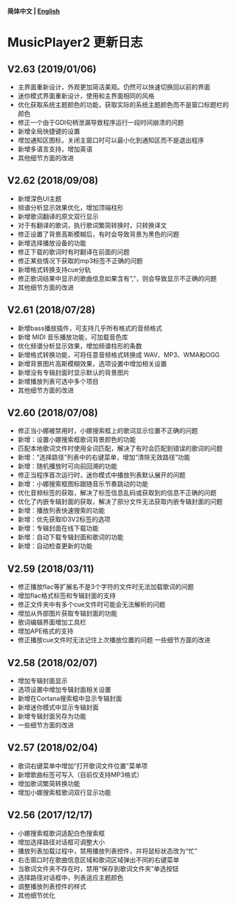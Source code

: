 **简体中文 | [English](https://github.com/zhongyang219/MusicPlayer2/blob/master/UpdateLog/update_log_en-us.md)**<br>
# MusicPlayer2 更新日志
## V2.63 (2019/01/06)
* 主界面重新设计，外观更加简洁美观。仍然可以快速切换回以前的界面
* 迷你模式界面重新设计，使用和主界面相同的风格
* 优化获取系统主题颜色的功能，获取实际的系统主题颜色而不是窗口标题栏的颜色
* 修正一个由于GDI句柄泄漏导致程序运行一段时间崩溃的问题
* 新增全局快捷键的设置
* 增加通知区图标，关闭主窗口时可以最小化到通知区而不是退出程序
* 新增多语言支持，增加英语
* 其他细节方面的改进
## V2.62 (2018/09/08)
* 新增深色UI主题
* 频谱分析显示效果优化，增加顶端柱形
* 新增歌词翻译的原文双行显示
* 对于有翻译的歌词，执行歌词繁简转换时，只转换译文
* 修正设置了背景高斯模糊后，有时会导致背景为黑色的问题
* 新增选择播放设备的功能
* 修正下载的歌词时有时翻译在前面的问题
* 修正某些情况下获取的mp3标签不正确的问题
* 新增格式转换支持cue分轨
* 修正歌词结果中显示的歌曲信息如果含有“,”，则会导致显示不正确的问题
* 其他细节方面的改进
## V2.61 (2018/07/28)
* 新增bass播放插件，可支持几乎所有格式的音频格式
* 新增 MIDI 音乐播放功能，可加载音色库
* 优化频谱分析显示效果，增加频谱柱形的条数
* 新增格式转换功能，可将任意音频格式转换成 WAV、MP3、WMA和OGG
* 新增背景图片高斯模糊效果，选项设置中增加相关设置
* 新增没有专辑封面时显示默认的背景图片
* 新增播放列表可选中多个项目
* 其他细节方面的改进
## V2.60 (2018/07/08)
* 修正当小娜被禁用时，小娜搜索框上的歌词显示位置不正确的问题
* 新增：设置小娜搜索框歌词背景颜色的功能
* 匹配本地歌词文件时使用全词匹配，解决了有时会匹配到错误的歌词的问题
* 新增：“选择路径”列表中的右键菜单，增加“清除无效路径”功能
* 新增：随机播放时可向前回溯的功能
* 修正当程序首次运行时，迷你模式中播放列表默认展开的问题
* 新增：小娜搜索框图标跟随音乐节奏跳动的功能
* 优化音频标签的获取，解决了标签信息乱码或获取到的信息不正确的问题
* 优化了内嵌专辑封面的获取，解决了部分文件无法获取内嵌专辑封面的问题
* 新增：播放列表快速搜索的功能
* 新增：优先获取ID3V2标签的选项
* 新增：专辑封面在线下载功能
* 新增：自动下载专辑封面和歌词的功能
* 新增：自动检查更新的功能
## V2.59 (2018/03/11)
* 修正播放flac等扩展名不是3个字符的文件时无法加载歌词的问题
* 增加flac格式标签和专辑封面的支持
* 修正文件夹中有多个cue文件时可能会无法解析的问题
* 增加从外部图片获取专辑封面的功能
* 歌词编辑界面增加工具栏
* 增加APE格式的支持
* 修正播放cue文件时无法记住上次播放位置的问题
一些细节方面的改进
## V2.58 (2018/02/07)
* 增加专辑封面显示
* 选项设置中增加专辑封面相关设置
* 新增在Cortana搜索框中显示专辑封面
* 新增迷你模式中显示专辑封面
* 新增专辑封面另存为功能
* 一些细节方面的改进
## V2.57 (2018/02/04)
* 歌词右键菜单中增加“打开歌词文件位置”菜单项
* 新增歌曲标签可写入（目前仅支持MP3格式）
* 增加歌词繁简转换功能
* 增加小娜搜索框歌词双行显示功能
## V2.56 (2017/12/17)
* 小娜搜索框歌词适配白色搜索框
* 增加选择路径对话框可调整大小
* 播放列表加载过程中，禁用播放列表控件，并将鼠标状态改为“忙”
* 右击窗口时在歌曲信息区域和歌词区域弹出不同的右键菜单
* 当歌词文件夹不存在时，禁用“保存到歌词文件夹”单选按钮
* 选择路径对话框中，列表适应主题颜色
* 调整播放列表控件的样式
* 其他细节优化
